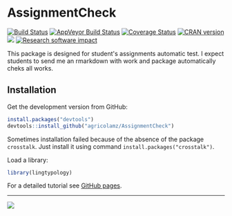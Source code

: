 # AssignmentCheck

[![Build Status](https://travis-ci.org/agricolamz/AssignmentCheck.svg?branch=master)](https://travis-ci.org/agricolamz/AssignmentCheck)
[![AppVeyor Build Status](https://ci.appveyor.com/api/projects/status/github/agricolamz/AssignmentCheck?branch=master&svg=true)](https://ci.appveyor.com/project/agricolamz/AssignmentCheck)
[![Coverage Status](https://img.shields.io/codecov/c/github/agricolamz/AssignmentCheck/master.svg)](https://codecov.io/github/agricolamz/AssignmentCheck?branch=master)
[![CRAN
version](http://www.r-pkg.org/badges/version/AssignmentCheck)](https://cran.r-project.org/package=AssignmentCheck)
[![](http://cranlogs.r-pkg.org/badges/grand-total/AssignmentCheck)](https://CRAN.R-project.org/package=AssignmentCheck)
[![Research software impact](http://depsy.org/api/package/cran/AssignmentCheck/badge.svg)](http://depsy.org/package/r/AssignmentCheck)

This package is designed for student's assignments automatic test. I expect students to send me an rmarkdown with work and package automatically cheks all works.

## Installation

Get the development version from GitHub:
```R
install.packages("devtools")
devtools::install_github("agricolamz/AssignmentCheck")
```

Sometimes installation failed because of the absence of the package `crosstalk`. Just install it using command `install.packages("crosstalk")`.

Load a library:
```R
library(lingtypology)
```

For a detailed tutorial see [GitHub pages](https://agricolamz.github.io/lingtypology/).

---

[![](http://ropensci.org/public_images/github_footer.png)](http://ropensci.org)
